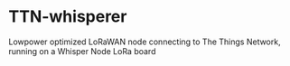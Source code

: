 # TTN-whisperer
Lowpower optimized LoRaWAN node connecting to The Things Network, running on a Whisper Node LoRa board
